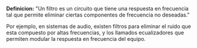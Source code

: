 **Definicion:**
"Un filtro es un circuito que tiene una respuesta en frecuencia tal que permite eliminar ciertas componentes de frecuencia no deseadas."

Por ejemplo, en sistemas de audio, existen filtros para eliminar el ruido que esta compuesto por altas frecuencias, y los llamados ecualizadores que permiten modular la respuesta en frecuencia del equipo.

